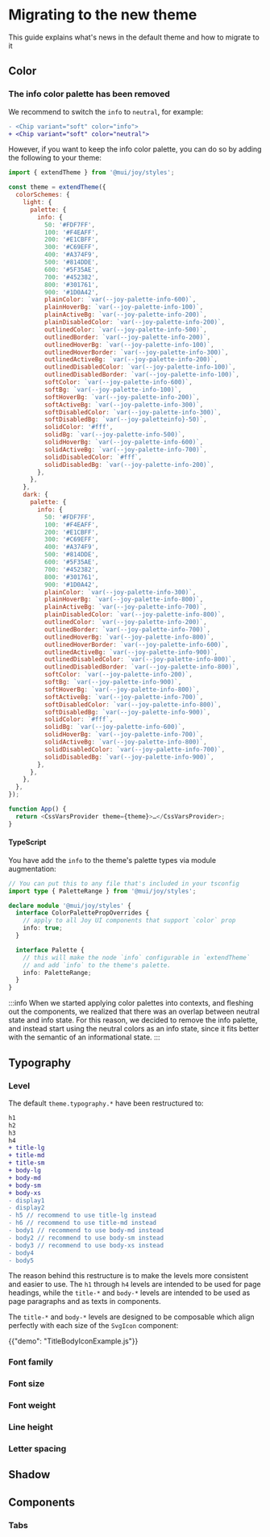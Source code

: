 # Migrating to the new theme

<p class="description">This guide explains what's news in the default theme and how to migrate to it</p>

## Color

### The info color palette has been removed

We recommend to switch the `info` to `neutral`, for example:

```diff
- <Chip variant="soft" color="info">
+ <Chip variant="soft" color="neutral">
```

However, if you want to keep the info color palette, you can do so by adding the following to your theme:

```js
import { extendTheme } from '@mui/joy/styles';

const theme = extendTheme({
  colorSchemes: {
    light: {
      palette: {
        info: {
          50: '#FDF7FF',
          100: '#F4EAFF',
          200: '#E1CBFF',
          300: '#C69EFF',
          400: '#A374F9',
          500: '#814DDE',
          600: '#5F35AE',
          700: '#452382',
          800: '#301761',
          900: '#1D0A42',
          plainColor: `var(--joy-palette-info-600)`,
          plainHoverBg: `var(--joy-palette-info-100)`,
          plainActiveBg: `var(--joy-palette-info-200)`,
          plainDisabledColor: `var(--joy-palette-info-200)`,
          outlinedColor: `var(--joy-palette-info-500)`,
          outlinedBorder: `var(--joy-palette-info-200)`,
          outlinedHoverBg: `var(--joy-palette-info-100)`,
          outlinedHoverBorder: `var(--joy-palette-info-300)`,
          outlinedActiveBg: `var(--joy-palette-info-200)`,
          outlinedDisabledColor: `var(--joy-palette-info-100)`,
          outlinedDisabledBorder: `var(--joy-palette-info-100)`,
          softColor: `var(--joy-palette-info-600)`,
          softBg: `var(--joy-palette-info-100)`,
          softHoverBg: `var(--joy-palette-info-200)`,
          softActiveBg: `var(--joy-palette-info-300)`,
          softDisabledColor: `var(--joy-palette-info-300)`,
          softDisabledBg: `var(--joy-paletteinfo}-50)`,
          solidColor: '#fff',
          solidBg: `var(--joy-palette-info-500)`,
          solidHoverBg: `var(--joy-palette-info-600)`,
          solidActiveBg: `var(--joy-palette-info-700)`,
          solidDisabledColor: `#fff`,
          solidDisabledBg: `var(--joy-palette-info-200)`,
        },
      },
    },
    dark: {
      palette: {
        info: {
          50: '#FDF7FF',
          100: '#F4EAFF',
          200: '#E1CBFF',
          300: '#C69EFF',
          400: '#A374F9',
          500: '#814DDE',
          600: '#5F35AE',
          700: '#452382',
          800: '#301761',
          900: '#1D0A42',
          plainColor: `var(--joy-palette-info-300)`,
          plainHoverBg: `var(--joy-palette-info-800)`,
          plainActiveBg: `var(--joy-palette-info-700)`,
          plainDisabledColor: `var(--joy-palette-info-800)`,
          outlinedColor: `var(--joy-palette-info-200)`,
          outlinedBorder: `var(--joy-palette-info-700)`,
          outlinedHoverBg: `var(--joy-palette-info-800)`,
          outlinedHoverBorder: `var(--joy-palette-info-600)`,
          outlinedActiveBg: `var(--joy-palette-info-900)`,
          outlinedDisabledColor: `var(--joy-palette-info-800)`,
          outlinedDisabledBorder: `var(--joy-palette-info-800)`,
          softColor: `var(--joy-palette-info-200)`,
          softBg: `var(--joy-palette-info-900)`,
          softHoverBg: `var(--joy-palette-info-800)`,
          softActiveBg: `var(--joy-palette-info-700)`,
          softDisabledColor: `var(--joy-palette-info-800)`,
          softDisabledBg: `var(--joy-palette-info-900)`,
          solidColor: `#fff`,
          solidBg: `var(--joy-palette-info-600)`,
          solidHoverBg: `var(--joy-palette-info-700)`,
          solidActiveBg: `var(--joy-palette-info-800)`,
          solidDisabledColor: `var(--joy-palette-info-700)`,
          solidDisabledBg: `var(--joy-palette-info-900)`,
        },
      },
    },
  },
});

function App() {
  return <CssVarsProvider theme={theme}>…</CssVarsProvider>;
}
```

#### TypeScript

You have add the `info` to the theme's palette types via module augmentation:

```ts
// You can put this to any file that's included in your tsconfig
import type { PaletteRange } from '@mui/joy/styles';

declare module '@mui/joy/styles' {
  interface ColorPalettePropOverrides {
    // apply to all Joy UI components that support `color` prop
    info: true;
  }

  interface Palette {
    // this will make the node `info` configurable in `extendTheme`
    // and add `info` to the theme's palette.
    info: PaletteRange;
  }
}
```

:::info
When we started applying color palettes into contexts, and fleshing out the components, we realized that there was an overlap between neutral state and info state. For this reason, we decided to remove the info palette, and instead start using the neutral colors as an info state, since it fits better with the semantic of an informational state.
:::

## Typography

### Level

The default `theme.typography.*` have been restructured to:

```diff
h1
h2
h3
h4
+ title-lg
+ title-md
+ title-sm
+ body-lg
+ body-md
+ body-sm
+ body-xs
- display1
- display2
- h5 // recommend to use title-lg instead
- h6 // recommend to use title-md instead
- body1 // recommend to use body-md instead
- body2 // recommend to use body-sm instead
- body3 // recommend to use body-xs instead
- body4
- body5
```

The reason behind this restructure is to make the levels more consistent and easier to use. The `h1` through `h4` levels are intended to be used for page headings, while the `title-*` and `body-*` levels are intended to be used as page paragraphs and as texts in components.

The `title-*` and `body-*` levels are designed to be composable which align perfectly with each size of the `SvgIcon` component:

{{"demo": "TitleBodyIconExample.js"}}

### Font family

### Font size

### Font weight

### Line height

### Letter spacing

## Shadow

## Components

### Tabs
